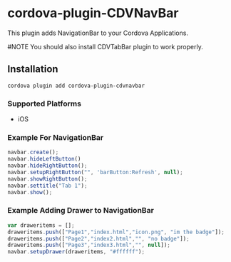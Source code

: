 
# cordova-plugin-CDVNavBar

This plugin adds NavigationBar to your Cordova Applications.

#NOTE
You should also install CDVTabBar plugin to work properly.


## Installation

    cordova plugin add cordova-plugin-cdvnavbar


### Supported Platforms

- iOS

### Example For NavigationBar

```javascript
navbar.create();
navbar.hideLeftButton()
navbar.hideRightButton();
navbar.setupRightButton("", 'barButton:Refresh', null);
navbar.showRightButton();
navbar.settitle("Tab 1");
navbar.show();
```
### Example Adding Drawer to NavigationBar
```javascript
var draweritems = [];
draweritems.push(["Page1","index.html","icon.png", "im the badge"]);
draweritems.push(["Page2","index2.html","", "no badge"]);
draweritems.push(["Page3","index3.html","", null]);
navbar.setupDrawer(draweritems, "#ffffff");
```
